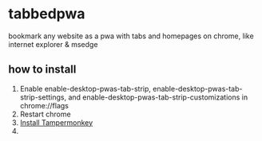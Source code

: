 # tabbedpwa
bookmark any website as a pwa with tabs and homepages on chrome, like internet explorer &amp; msedge
## how to install
1. Enable enable-desktop-pwas-tab-strip, enable-desktop-pwas-tab-strip-settings, and enable-desktop-pwas-tab-strip-customizations in chrome://flags
2. Restart chrome
3. [Install Tampermonkey](https://chromewebstore.google.com/detail/tampermonkey/dhdgffkkebhmkfjojejmpbldmpobfkfo)
4. 
